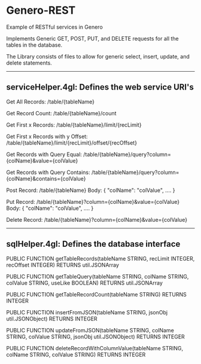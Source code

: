 # Genero-REST
Example of RESTful services in Genero

Implements Generic GET, POST, PUT, and DELETE requests for all the tables
in the database.

The Library consists of files to allow for generic select, insert, 
update, and delete statements.

------------------------------------------------
serviceHelper.4gl: Defines the web service URI's
------------------------------------------------
Get All Records: /table/{tableName}

Get Record Count: /table/{tableName}/count

Get First x Records: /table/{tableName}/limit/{recLimit}

Get First x Records with y Offset: /table/{tableName}/limit/{recLimit}/offset/{recOffset}

Get Records with Query Equal: /table/{tableName}/query?column={colName}&value={colValue}

Get Records with Query Contains: /table/{tableName}/query?column={colName}&contains={colValue}

Post Record: /table/{tableName}
	Body: { "colName": "colValue", .... }
	
Put Record: /table/{tableName}?column={colName}&value={colValue}
	Body: { "colName": "colValue", .... }
	
Delete Record: /table/{tableName}?column={colName}&value={colValue}

---------------------------------------------
sqlHelper.4gl: Defines the database interface
---------------------------------------------
PUBLIC FUNCTION getTableRecords(tableName STRING, recLimit INTEGER, recOffset INTEGER) 
 RETURNS util.JSONArray
 
PUBLIC FUNCTION getTableQuery(tableName STRING, colName STRING, colValue STRING, useLike BOOLEAN)
 RETURNS util.JSONArray
 
PUBLIC FUNCTION getTableRecordCount(tableName STRING) RETURNS INTEGER

PUBLIC FUNCTION insertFromJSON(tableName STRING, jsonObj util.JSONObject) RETURNS INTEGER

PUBLIC FUNCTION updateFromJSON(tableName STRING,
                               colName STRING,
                               colValue STRING,
                               jsonObj util.JSONObject) 
 RETURNS INTEGER
 
PUBLIC FUNCTION deleteRecordWithColumnValue(tableName STRING, colName STRING, colValue STRING)
 RETURNS INTEGER
 

